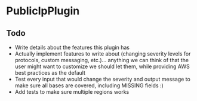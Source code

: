 # PublicIpPlugin

## Todo
* Write details about the features this plugin has
* Actually implement features to write about (changing severity levels for 
protocols, custom messaging, etc.)... anything we can think of that the user
might want to customize we should let them, while providing AWS best practices
as the default
* Test every input that would change the severity and output message to make sure
all bases are covered, including MISSING fields :)
* Add tests to make sure multiple regions works
